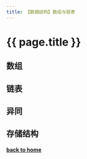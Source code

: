 ```yaml
---
title: 【数据结构】数组与链表
---
```


# {{ page.title }}
## 数组
## 链表
## 异同
## 存储结构

#### [back to home]({{site.baseurl}})
